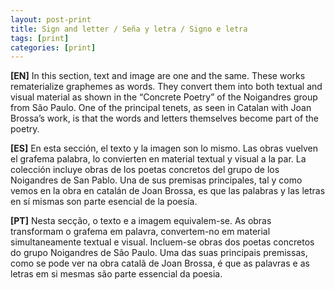 ```yaml
---
layout: post-print
title: Sign and letter / Seña y letra / Signo e letra
tags: [print]
categories: [print]
---
```


**[EN]** In this section, text and image are one and the same. These works rematerialize graphemes as words. They convert them into both textual and visual material as shown in the “Concrete Poetry” of the Noigandres group from São Paulo. One of the principal tenets, as seen in Catalan with Joan Brossa’s work, is that the words and letters themselves become part of the poetry.

**[ES]** En esta sección, el texto y la imagen son lo mismo. Las obras vuelven el grafema palabra, lo convierten en material textual y visual a la par. La colección incluye obras de los poetas concretos del grupo de los Noigandres de San Pablo. Una de sus premisas principales, tal y como vemos en la obra en catalán de Joan Brossa, es que las palabras y las letras en sí mismas son parte esencial de la poesía.

**[PT]** Nesta secção, o texto e a imagem equivalem-se. As obras transformam o grafema em palavra, convertem-no em material simultaneamente textual e visual. Incluem-se obras dos poetas concretos do grupo Noigandres de São Paulo. Uma das suas principais premissas, como se pode ver na obra catalã de Joan Brossa, é que as palavras e as letras em si mesmas são parte essencial da poesia.
